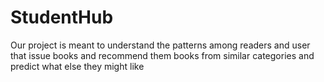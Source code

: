 # StudentHub
Our project is meant to understand the patterns among readers and user that
issue books and recommend them books from similar categories
and predict what else they might like
